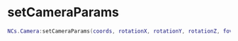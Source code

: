 # setCameraParams

```lua
NCs.Camera:setCameraParams(coords, rotationX, rotationY, rotationZ, fov)
```